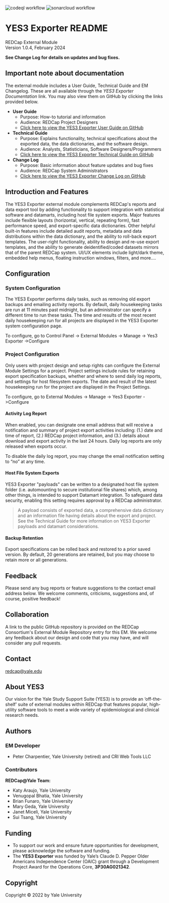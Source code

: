 ![codeql workflow](https://github.com/yale-redcap/yes3-exporter/actions/workflows/codeql-javascript.yml/badge.svg)
![sonarcloud workflow](https://github.com/yale-redcap/yes3-exporter/actions/workflows/sonarcloud.yml/badge.svg)


# YES3 Exporter README

REDCap External Module  
Version 1.0.4, February 2024

**See Change Log for details on updates and bug fixes.**

## Important note about documentation

The external module includes a User Guide, Technical Guide and EM Changelog. These are all available through the _YES3 Exporter Documentation_ link. You may also view them on GitHub by clicking the links provided below.
-   **User Guide** 
     -   Purpose: How-to tutorial and information 
     -   Audience: REDCap Project Designers  
     -   [Click here to view the YES3 Exporter User Guide on GitHub](https://github.com/yale-redcap/yes3-exporter/blob/main/documents/userguide.md)
-   **Technical Guide** 
     -   Purpose: Explains functionality, technical specifications about the exported data, the data dictionaries, and the software design.
     -   Audience: Analysts, Statisticians, Software Designers/Programmers  
     -   [Click here to view the YES3 Exporter Technical Guide on GitHub](https://github.com/yale-redcap/yes3-exporter/blob/main/documents/technical.md)
-   **Change Log** 
     -   Purpose: Basic information about feature updates and bug fixes
     -   Audience: REDCap System Administrators
     -   [Click here to view the YES3 Exporter Change Log on GitHub](https://github.com/yale-redcap/yes3-exporter/blob/main/documents/changelog.md)

## Introduction and Features

The YES3 Exporter external module complements REDCap's reports and data export tool by adding functionality to support integration with statistical software and datamarts, including host file system exports.  Major features include flexible layouts (horizontal, vertical, repeating form), fast performance speed, and export-specific data dictionaries.  Other helpful built-in features include detailed audit reports, metadata and data distributions within the data dictionary, and the ability to roll-back export templates. The user-right functionality, ability to design and re-use export templates, and the ability to generate deidentified/coded datasets mirrors that of the parent REDCap system.  UI/UX elements include light/dark theme, embedded help menus, floating instruction windows, filters, and more....

## Configuration

### System Configuration

The YES3 Exporter performs daily tasks, such as removing old export backups and emailing activity reports. By default, daily housekeeping tasks are run at 11 minutes past midnight, but an administrator can specify a different time to run these tasks.  The time and results of the most recent daily housekeeping run for all projects are displayed in the YES3 Exporter system configuration page.

To configure, go to Control Panel -> External Modules -> Manage -> Yes3 Exporter ->Configure

### Project Configuration

Only users with project design and setup rights can configure the External Module Settings for a project. Project settings include rules for retaining export specification backups, whether and where to send daily log reports, and settings for host filesystem exports. The date and result of the latest housekeeping run for the project are displayed in the Project Settings.

To configure, go to External Modules -\> Manage -\> Yes3 Exporter -\>Configure

#### Activity Log Report

When enabled, you can designate one email address that will receive a notification and summary of project export activities including: (1.) date and time of report, (2.) REDCap project information, and (3.) details about download and export activity in the last 24 hours. Daily log reports are only released when exports occur.   

To disable the daily log report, you may change the email notification setting to “no” at any time.

#### Host File System Exports

YES3 Exporter "payloads" can be written to a designated host file system folder (i.e. automounting to secure institutional file shares) which, among other things, is intended to support Datamart integration. To safeguard data security, enabling this setting requires approval by a REDCap administrator. 

> A payload consists of exported data, a comprehensive data dictionary and an information file having details about the export and project. See the Technical Guide for more information on YES3 Exporter payloads and datamart considerations.

#### Backup Retention

Export specifications can be rolled back and restored to a prior saved version. By default, 20 generations are retained, but you may choose to retain more or all generations.

## Feedback

Please send any bug reports or feature suggestions to the contact email address below. We welcome comments, criticisms, suggestions and, of course, positive feedback!

## Collaboration

A link to the public GitHub repository is provided on the REDCap Consortium's External Module Repository entry for this EM. We welcome any feedback about our design and code that you may have, and will consider any pull requests. 

## Contact

redcap@yale.edu 


## About YES3

Our vision for the Yale Study Support Suite (YES3) is to provide an ‘off-the-shelf’ suite of external modules within REDCap that features popular, high-utility software tools to meet a wide variety of epidemiological and clinical research needs.

## Authors

### EM Developer

-   Peter Charpentier, Yale University (retired) and CRI Web Tools LLC

### Contributors

**REDCap@Yale Team:**
-   Katy Araujo, Yale University
-   Venugopal Bhatia, Yale University
-   Brian Funaro, Yale University
-   Mary Geda, Yale University
-   Janet Miceli, Yale University
-   Sui Tsang, Yale University

## Funding

-   To support our work and ensure future opportunities for development, please acknowledge the software and funding.
-   The **YES3 Exporter** was funded by Yale’s Claude D. Pepper Older Americans Independence Center (OAIC) grant through a Development Project Award for the Operations Core, **3P30AG021342**.

## Copyright

Copyright © 2022 by Yale University
